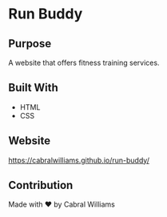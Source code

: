 # Run Buddy

## Purpose
A website that offers fitness training services.

## Built With
* HTML
* CSS

## Website
https://cabralwilliams.github.io/run-buddy/

## Contribution
Made with ❤️ by Cabral Williams
